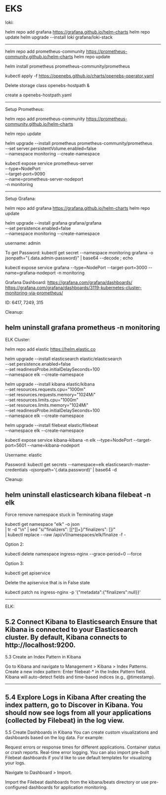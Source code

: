 # EKS

loki:

helm repo add grafana https://grafana.github.io/helm-charts
helm repo update
helm upgrade --install loki grafana/loki-stack

-------------------------------------------

helm repo add prometheus-community https://prometheus-community.github.io/helm-charts
helm repo update
 
helm install prometheus prometheus-community/prometheus


kubectl apply -f https://openebs.github.io/charts/openebs-operator.yaml

Delete storage class openebs-hostpath & 

create a openebs-hostpath.yaml

-------------------------------------

Setup Prometheus:

helm repo add prometheus-community https://prometheus-community.github.io/helm-charts

helm repo update

helm upgrade --install prometheus prometheus-community/prometheus \
    --set server.persistentVolume.enabled=false \
    --namespace monitoring --create-namespace

kubectl expose service prometheus-server \
    --type=NodePort \
    --target-port=9090 \
    --name=prometheus-server-nodeport \
    -n monitoring

----------------------------------------------------------------------------------------------------------
Setup Grafana:

helm repo add grafana https://grafana.github.io/helm-charts
helm repo update

helm upgrade --install grafana grafana/grafana \
    --set persistence.enabled=false \
    --namespace monitoring --create-namespace

username: admin

To get Password:
kubectl get secret --namespace monitoring grafana -o jsonpath="{.data.admin-password}" | base64 --decode ; echo

kubectl expose service grafana --type=NodePort --target-port=3000 --name=grafana-nodeport -n monitoring

Grafana Dashboard:
https://grafana.com/grafana/dashboards/
https://grafana.com/grafana/dashboards/3119-kubernetes-cluster-monitoring-via-prometheus/

ID: 6417, 7249, 315

Cleanup:

helm uninstall grafana prometheus -n monitoring
----------------------------------------------------------------------------------------------------------
ELK Cluster:

helm repo add elastic https://helm.elastic.co

helm upgrade --install elasticsearch elastic/elasticsearch \
    --set persistence.enabled=false  \
    --set readinessProbe.initialDelaySeconds=100 \
    --namespace elk --create-namespace

helm upgrade --install kibana elastic/kibana \
    --set resources.requests.cpu="1000m" \
    --set resources.requests.memory="1024Mi" \
    --set resources.limits.cpu="1000m" \
    --set resources.limits.memory="1024Mi" \
    --set readinessProbe.initialDelaySeconds=100 \
    --namespace elk --create-namespace

helm upgrade --install filebeat elastic/filebeat \
    --namespace elk --create-namespace

kubectl expose service kibana-kibana -n elk --type=NodePort --target-port=5601 --name=kibana-nodeport

Username: elastic

Password:
kubectl get secrets --namespace=elk elasticsearch-master-credentials -ojsonpath='{.data.password}' | base64 -d

Cleanup:

helm uninstall elasticsearch kibana filebeat -n elk
----------------------------------------------------------------------------------------------------------
Force remove namespace stuck in Terminating stage

kubectl get namespace "elk" -o json \
  | tr -d "\n" | sed "s/\"finalizers\": \[[^]]\+\]/\"finalizers\": []/" \
  | kubectl replace --raw /api/v1/namespaces/elk/finalize -f -

Option 2:

kubectl delete namespace ingress-nginx --grace-period=0 --force

Option 3:

kubectl get apiservice 

Delete the apiservice that is in False state

kubectl patch ns ingress-nginx -p '{"metadata":{"finalizers":null}}'


--------------------------------------------------------------------------------
ELK:

5.2 Connect Kibana to Elasticsearch
Ensure that Kibana is connected to your Elasticsearch cluster. 
By default, Kibana connects to http://localhost:9200. 
----------------------------------
5.3 Create an Index Pattern in Kibana

Go to Kibana and navigate to Management > Kibana > Index Patterns.
Create a new index pattern:
Enter filebeat-* in the Index Pattern field.
Kibana will auto-detect fields and time-based indices (e.g., @timestamp).

------------------------
5.4 Explore Logs in Kibana
After creating the index pattern, go to Discover in Kibana.
You should now see logs from all your applications (collected by Filebeat) in the log view.
---------------

5.5 Create Dashboards in Kibana
You can create custom visualizations and dashboards based on the log data. For example:

Request errors or response times for different applications.
Container status or crash reports.
Real-time error logging.
You can also import pre-built Filebeat dashboards if you'd like to use default templates for visualizing your logs.

Navigate to Dashboard > Import.

Import the Filebeat dashboards from the kibana/beats directory or use pre-configured dashboards for application monitoring.


 
